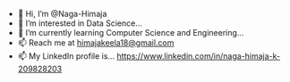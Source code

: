 - 👋 Hi, I’m @Naga-Himaja
- 👀 I’m interested in Data Science...
- 🌱 I’m currently learning Computer Science and Engineering...
- 📫 Reach me at himajakeela18@gmail.com
- 📫  My LinkedIn profile is... https://www.linkedin.com/in/naga-himaja-k-209828203
<!---
Naga-Himaja/Naga-Himaja is a ✨ special ✨ repository because its `README.md` (this file) appears on your GitHub profile.
You can click the Preview link to take a look at your changes.
--->
